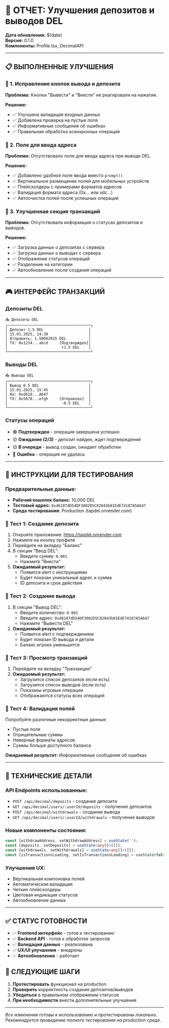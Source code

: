 # 🔄 ОТЧЕТ: Улучшения депозитов и выводов DEL

**Дата обновления:** $(date)  
**Версия:** 0.1.0  
**Компоненты:** Profile.tsx, DecimalAPI  

---

## 📋 ВЫПОЛНЕННЫЕ УЛУЧШЕНИЯ

### 🎯 1. Исправление кнопок вывода и депозита

**Проблема:** Кнопки "Вывести" и "Внести" не реагировали на нажатия.

**Решение:**
- ✅ Улучшена валидация входных данных
- ✅ Добавлена проверка на пустые поля
- ✅ Информативные сообщения об ошибках
- ✅ Правильная обработка асинхронных операций

### 🎯 2. Поле для ввода адреса

**Проблема:** Отсутствовало поле для ввода адреса при выводе DEL.

**Решение:**
- ✅ Добавлено удобное поле ввода вместо `prompt()`
- ✅ Вертикальное размещение полей для мобильных устройств
- ✅ Плейсхолдеры с примерами форматов адресов
- ✅ Валидация формата адреса (0x... или xdc...)
- ✅ Автоочистка полей после успешных операций

### 🎯 3. Улучшенная секция транзакций

**Проблема:** Отсутствовала информация о статусах депозитов и выводов.

**Решение:**
- ✅ Загрузка данных о депозитах с сервера
- ✅ Загрузка данных о выводах с сервера
- ✅ Отображение статусов операций
- ✅ Разделение на категории
- ✅ Автообновление после создания операций

---

## 🎮 ИНТЕРФЕЙС ТРАНЗАКЦИЙ

### Депозиты DEL
```
📥 Депозиты DEL
┌─────────────────────────────────────┐
│ Депозит 1.5 DEL                    │
│ 15.01.2025, 14:30                  │
│ Отправить: 1.50042815 DEL          │
│ TX: 0x1234...abcd     [Подтвержден]│
│                        +1.5 DEL    │
└─────────────────────────────────────┘
```

### Выводы DEL  
```
📤 Выводы DEL
┌─────────────────────────────────────┐
│ Вывод 0.5 DEL                      │
│ 15.01.2025, 15:45                  │
│ На: 0xd618...A647                  │
│ TX: 0x5678...efgh     [Отправлен]  │
│                        -0.5 DEL    │
└─────────────────────────────────────┘
```

### Статусы операций
- 🟢 **Подтвержден** - операция завершена успешно
- 🟡 **Ожидание (2/3)** - депозит найден, ждет подтверждений
- 🟡 **В очереди** - вывод создан, ожидает обработки  
- 🔴 **Ошибка** - операция не удалась

---

## 🧪 ИНСТРУКЦИИ ДЛЯ ТЕСТИРОВАНИЯ

### Предварительные данные:
- **Рабочий кошелек баланс:** 10,000 DEL
- **Тестовый адрес:** `0xd6187dD54DF3002D5C82043b81EdE74187A5A647`
- **Среда тестирования:** Production (tapdel.onrender.com)

### 🔸 Тест 1: Создание депозита

1. Откройте приложение: https://tapdel.onrender.com
2. Нажмите на кнопку профиля
3. Перейдите на вкладку "Баланс"
4. В секции "Ввод DEL":
   - Введите сумму: `0.001`
   - Нажмите "Внести"
5. **Ожидаемый результат:**
   - Появится alert с инструкциями
   - Будет показан уникальный адрес и сумма
   - ID депозита и срок действия

### 🔸 Тест 2: Создание вывода

1. В секции "Вывод DEL":
   - Введите количество: `0.001`
   - Введите адрес: `0xd6187dD54DF3002D5C82043b81EdE74187A5A647`
   - Нажмите "Вывести DEL"
2. **Ожидаемый результат:**
   - Появится alert с подтверждением
   - Будет показан ID вывода и детали
   - Баланс игрока уменьшится

### 🔸 Тест 3: Просмотр транзакций

1. Перейдите на вкладку "Транзакции"
2. **Ожидаемый результат:**
   - Загрузится список депозитов (если есть)
   - Загрузится список выводов (если есть) 
   - Показаны игровые операции
   - Отображаются статусы всех операций

### 🔸 Тест 4: Валидация полей

Попробуйте различные некорректные данные:
- Пустые поля
- Отрицательные суммы
- Неверные форматы адресов
- Суммы больше доступного баланса

**Ожидаемый результат:** Информативные сообщения об ошибках

---

## 🔧 ТЕХНИЧЕСКИЕ ДЕТАЛИ

### API Endpoints использованные:
- `POST /api/decimal/deposits` - создание депозита
- `GET /api/decimal/users/:userId/deposits` - получение депозитов
- `POST /api/decimal/withdrawals` - создание вывода  
- `GET /api/decimal/users/:userId/withdrawals` - получение выводов

### Новые компоненты состояния:
```typescript
const [withdrawAddress, setWithdrawAddress] = useState('');
const [deposits, setDeposits] = useState<any[]>([]);
const [withdrawals, setWithdrawals] = useState<any[]>([]);
const [isTransactionsLoading, setIsTransactionsLoading] = useState(false);
```

### Улучшения UX:
- Вертикальная компоновка полей
- Автоматическая валидация
- Четкие плейсхолдеры
- Цветовая индикация статусов
- Автообновление данных

---

## ✅ СТАТУС ГОТОВНОСТИ

- ✅ **Frontend интерфейс** - готов к тестированию
- ✅ **Backend API** - готов к обработке запросов
- ✅ **Валидация данных** - реализована  
- ✅ **UX/UI улучшения** - внедрены
- ✅ **Автообновление** - работает

## 🎯 СЛЕДУЮЩИЕ ШАГИ

1. **Протестировать** функционал на production
2. **Проверить** корректность создания депозитов/выводов
3. **Убедиться** в правильном отображении статусов
4. **При необходимости** внести дополнительные улучшения

---

*Все изменения готовы к использованию и протестированы локально. Рекомендуется проведение полного тестирования на production среде.* 